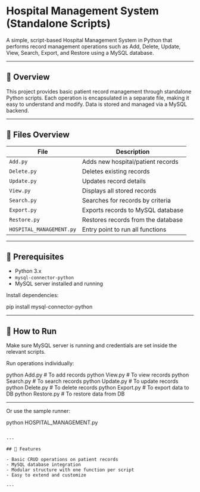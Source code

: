 # Hospital Management System (Standalone Scripts)

A simple, script-based Hospital Management System in Python that performs record management operations such as Add, Delete, Update, View, Search, Export, and Restore using a MySQL database.

---

## 🧾 Overview

This project provides basic patient record management through standalone Python scripts. Each operation is encapsulated in a separate file, making it easy to understand and modify. Data is stored and managed via a MySQL backend.

---

## 📁 Files Overview

| File                  | Description                            |
|-----------------------|----------------------------------------|
| `Add.py`              | Adds new hospital/patient records      |
| `Delete.py`           | Deletes existing records               |
| `Update.py`           | Updates record details                 |
| `View.py`             | Displays all stored records            |
| `Search.py`           | Searches for records by criteria       |
| `Export.py`           | Exports records to MySQL database      |
| `Restore.py`          | Restores records from the database     |
| `HOSPITAL_MANAGEMENT.py` | Entry point to run all functions       |

---

## 💾 Prerequisites

- Python 3.x
- `mysql-connector-python`
- MySQL server installed and running

Install dependencies:
 
pip install mysql-connector-python
 

---


## 🚀 How to Run

Make sure MySQL server is running and credentials are set inside the relevant scripts.

Run operations individually:


python Add.py         # To add records
python View.py        # To view records
python Search.py      # To search records
python Update.py      # To update records
python Delete.py      # To delete records
python Export.py      # To export data to DB
python Restore.py     # To restore data from DB

--- 

Or use the sample runner:

python HOSPITAL_MANAGEMENT.py
```

---

## 🧠 Features

- Basic CRUD operations on patient records
- MySQL database integration
- Modular structure with one function per script
- Easy to extend and customize

---




